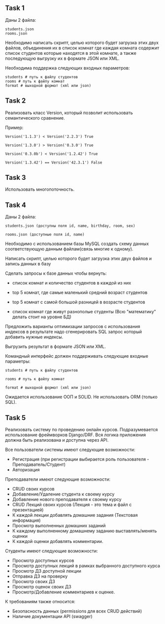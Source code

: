 ## Task 1
Даны 2 файла:

    students.json
    rooms.json

Необходимо написать скрипт, целью которого будет загрузка этих двух файлов, объединения их в список комнат где каждая комната содержит список студентов которые находятся в этой комнате, а также последующую выгрузку их в формате JSON или XML.

Необходима поддержка следующих входных параметров:

    students # путь к файлу студентов
    rooms # путь к файлу комнат
    format # выходной формат (xml или json)

## Task 2

Реализовать класс Version, который позволит использовать семантического сравнение.

Пример:

    Version('1.1.3') < Version('2.2.3') True

    Version('1.3.0') > Version('0.3.0') True

    Version('0.3.0b') < Version('1.2.42') True

    Version('1.3.42') == Version('42.3.1') False

## Task 3
Использовать многопоточность.

## Task 4

Даны 2 файла:

    students.json (доступны поля id, name, birthday, room, sex)

    rooms.json (доступные поля id, name)

Необходимо с использованием базы MySQL создать схему данных соответствующую данным файлам(связь многие к одному).

Написать скрипт, целью которого будет загрузка этих двух файлов и запись данных в базу

Сделать запросы к базе данных чтобы вернуть:

- список комнат и количество студентов в каждой из них

- top 5 комнат, где самые маленький средний возраст студентов

- top 5 комнат с самой большой разницей в возрасте студентов

- список комнат где живут разнополые студенты (Всю "математику" делать стоит на уровне БД)

Предложить варианты оптимизации запросов с использования индексов в результате надо сгенерировать SQL запрос который добавить нужные индексы.

Выгрузить результат в формате JSON или XML.

Командный интерфейс должен поддерживать следующие входные параметры:

    students # путь к файлу студентов
    
    rooms # путь к файлу комнат
    
    format # выходной формат (xml или json)

Ожидается использование ООП и SOLID. Не использовать ORM (только SQL).

## Task 5

Реализовать систему по проведению онлайн курсов. Подразумевается использование фреймворков Django/DRF. Вся логика приложения должна быть реализована и доступна через API.

Все пользователи системы имеют следующие возможности:

- Регистрация (при регистрации выбирается роль пользователя - Преподаватель/Студент)
- Авторизация

Преподаватели имеют следующие возможности:

- CRUD своих курсов
- Добавление/Удаление студента к своему курсу
- Добавление нового преподавателя к своему курсу
- CRUD Лекций своих курсов (Лекция - это тема и файл с презентацией)
- К каждой лекции добавлять домашние задания (Текстовая информация)
- Просмотр выполненных домашних заданий 
- К каждому выполненному домашнему заданию выставлять/менять оценки
- К каждой оценки добавлять комментарии.

Студенты имеют следующие возможности:

- Просмотр доступных курсов
- Просмотр доступных лекций в рамках выбранного доступного курса
- Просмотр ДЗ доступной лекции
- Отправка ДЗ на проверку
- Просмотр своих ДЗ
- Просмотр оценок своих ДЗ
- Просмотр/Добавление комментариев к оценке.

К требованиям также относится:

- Безопасность данных (permissions для всех CRUD действий)
- Наличие документации API (swagger)
